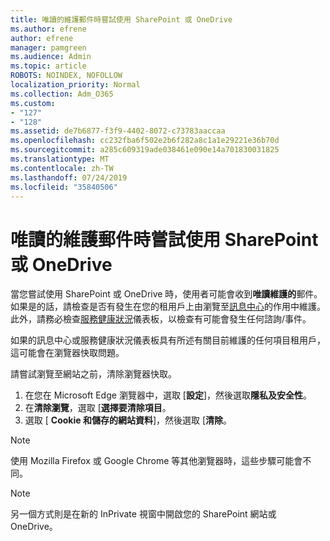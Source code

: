 ```yaml
---
title: 唯讀的維護郵件時嘗試使用 SharePoint 或 OneDrive
ms.author: efrene
author: efrene
manager: pamgreen
ms.audience: Admin
ms.topic: article
ROBOTS: NOINDEX, NOFOLLOW
localization_priority: Normal
ms.collection: Adm_O365
ms.custom:
- "127"
- "128"
ms.assetid: de7b6877-f3f9-4402-8072-c73783aaccaa
ms.openlocfilehash: cc232fba6f502e2b6f282a8c1a1e29221e36b70d
ms.sourcegitcommit: a285c609319ade038461e090e14a701830031825
ms.translationtype: MT
ms.contentlocale: zh-TW
ms.lasthandoff: 07/24/2019
ms.locfileid: "35840506"
---
```

# <a name="read-only-for-maintenance-message-when-attempting-to-use-sharepoint-or-onedrive"></a>唯讀的維護郵件時嘗試使用 SharePoint 或 OneDrive

當您嘗試使用 SharePoint 或 OneDrive 時，使用者可能會收到**唯讀維護的**郵件。  如果是的話，請檢查是否有發生在您的租用戶上由瀏覽至[訊息中心](https://portal.office.com/adminportal/home#/MessageCenter)的作用中維護。 此外，請務必檢查[服務健康狀況](https://portal.office.com/adminportal/home#/servicehealth)儀表板，以檢查有可能會發生任何諮詢/事件。

如果的訊息中心或服務健康狀況儀表板具有所述有關目前維護的任何項目租用戶，這可能會在瀏覽器快取問題。

請嘗試瀏覽至網站之前，清除瀏覽器快取。

1. 在您在 Microsoft Edge 瀏覽器中，選取 [**設定**]，然後選取**隱私及安全性**。
2. 在**清除瀏覽**，選取 [**選擇要清除項目**。
3. 選取 [ **Cookie 和儲存的網站資料**]，然後選取 [**清除**。

>[!Note] 
> 使用 Mozilla Firefox 或 Google Chrome 等其他瀏覽器時，這些步驟可能會不同。

>[!Note] 
> 另一個方式則是在新的 InPrivate 視窗中開啟您的 SharePoint 網站或 OneDrive。